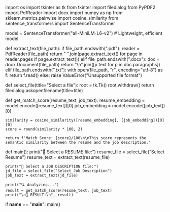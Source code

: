 import os
import tkinter as tk
from tkinter import filedialog
from PyPDF2 import PdfReader
import docx
import numpy as np
from sklearn.metrics.pairwise import cosine_similarity
from sentence_transformers import SentenceTransformer

model = SentenceTransformer("all-MiniLM-L6-v2")  # Lightweight, efficient model

def extract_text(file_path):
    if file_path.endswith(".pdf"):
        reader = PdfReader(file_path)
        return " ".join(page.extract_text() for page in reader.pages if page.extract_text())
    elif file_path.endswith(".docx"):
        doc = docx.Document(file_path)
        return "\n".join([p.text for p in doc.paragraphs])
    elif file_path.endswith(".txt"):
        with open(file_path, "r", encoding="utf-8") as f:
            return f.read()
    else:
        raise ValueError("Unsupported file format")

def select_file(title="Select a file"):
    root = tk.Tk()
    root.withdraw()
    return filedialog.askopenfilename(title=title)

def get_match_score(resume_text, job_text):
    resume_embedding = model.encode([resume_text])[0]
    job_embedding = model.encode([job_text])[0]
    
    similarity = cosine_similarity([resume_embedding], [job_embedding])[0][0]
    score = round(similarity * 100, 2)

    return f"Match Score: {score}/100\n\nThis score represents the semantic similarity between the resume and the job description."

def main():
    print("📄 Select a RESUME file:")
    resume_file = select_file("Select Resume")
    resume_text = extract_text(resume_file)

    print("📄 Select a JOB DESCRIPTION file:")
    jd_file = select_file("Select Job Description")
    job_text = extract_text(jd_file)

    print("🔍 Analyzing...")
    result = get_match_score(resume_text, job_text)
    print("\n📝 RESULT:\n", result)

if __name__ == "__main__":
    main()
